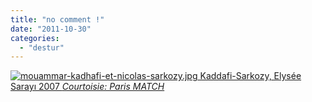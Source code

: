 ```yaml
---
title: "no comment !"
date: "2011-10-30"
categories: 
  - "destur"
---
```


 [![mouammar-kadhafi-et-nicolas-sarkozy.jpg](/uploads/2011/10/mouammar-kadhafi-et-nicolas-sarkozy.jpg) Kaddafi-Sarkozy, Elysée Sarayı 2007 _Courtoisie: Paris MATCH_](/uploads/2011/10/mouammar-kadhafi-et-nicolas-sarkozy.jpg "mouammar-kadhafi-et-nicolas-sarkozy.jpg")
